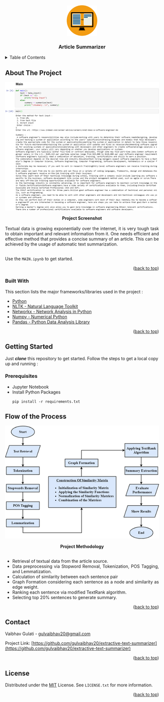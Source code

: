 <br />
<div align="center">
  <a href="https://github.com/gulvaibhav20/extractive-text-summarizer">
    <img src="assets/logo.jpg" alt="Logo" width="100" height="100">
  </a>
  <div align="center">
    <h3> Article Summarizer</h3>
  </div>
</div>

<!-- TABLE OF CONTENTS -->
<details>
  <summary>Table of Contents</summary>
  <ol>
    <li>
      <a href="#about-the-project">About The Project</a>
      <ul>
        <li><a href="#built-with">Built With</a></li>
      </ul>
    </li>
    <li>
      <a href="#getting-started">Getting Started</a>
      <ul>
        <li><a href="#prerequisites">Prerequisites</a></li>
      </ul>
    </li>
    <li><a href="#flow-of-the-process">Flow of the Process</a></li>
    <li><a href="#contact">Contact</a></li>
    <li><a href="#license">LICENSE</a></li>
  </ol>
</details>

## About The Project

![Extractive Summarizer Screen Shot](assets/screenshot.png)
<center><strong> Project Screenshot </strong></center> <br />

<div style="text-align: justify">
Textual data is growing exponentially over the internet, it is very tough task to obtain important and relevant information from it. One needs efficient and effective method that provides a concise summary of an article. This can be achieved by the usage of automatic text summarization. <br /> <br />

Use the `MAIN.ipynb` to get started.
</div>
<p align="right">(<a href="#top">back to top</a>)</p>

### Built With
This section lists the major frameworks/libraries used in the project :

* [Python](https://www.python.org/)
* [NLTK - Natural Language Toolkit](https://www.nltk.org/)
* [Networkx - Network Analysis in Python](https://networkx.org/)
* [Numpy - Numerical Python](https://numpy.org/)
* [Pandas - Python Data Analysis Library](https://pandas.pydata.org/)

<p align="right">(<a href="#top">back to top</a>)</p>

## Getting Started

Just ***clone*** this repository to get started. Follow the steps to get a local copy up and running :

### Prerequisites

* Jupyter Notebook
* Install Python Packages
  ```
  pip install -r requirements.txt
  ```

## Flow of the Process

<p align="center">
  <img src="assets/flowchart.png" alt="Extractive Summarizer methodology flowchart" />
</p>
<center><strong> Project Methodology </strong></center> <br />

<div style="text-align: justify">

- Retrieval of textual data from the article source.
- Data preprocessing via Stopword Removal, Tokenization, POS Tagging, and Lemmatization.
- Calculation of similarity between each sentence pair  
- Graph Formation considering each sentence as a node and similarity as edge weight.
- Ranking each sentence via modified TextRank algorithm.
- Selecting top 20% sentences to generate summary.
</div>

<p align="right">(<a href="#top">back to top</a>)</p>

## Contact

Vaibhav Gulati - gulvaibhav20@gmail.com

Project Link: [https://github.com/gulvaibhav20/extractive-text-summarizer](https://github.com/gulvaibhav20/extractive-text-summarizer)

<p align="right">(<a href="#top">back to top</a>)</p>

## License

Distributed under the [MIT](https://choosealicense.com/licenses/mit/) License. See `LICENSE.txt` for more information.

<p align="right">(<a href="#top">back to top</a>)</p>
